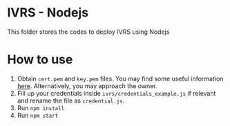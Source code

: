 # IVRS - Nodejs

This folder stores the codes to deploy IVRS using Nodejs

# How to use
1. Obtain `cert.pem` and `key.pem` files. You may find some useful information [here](https://stackoverflow.com/questions/12871565/how-to-create-pem-files-for-https-web-server). Alternatively, you may approach the owner.
2. Fill up your credentials inside `ivrs/credentials_example.js` if relevant and rename the file as `credential.js`.
3. Run `npm install`
4. Run `npm start`
